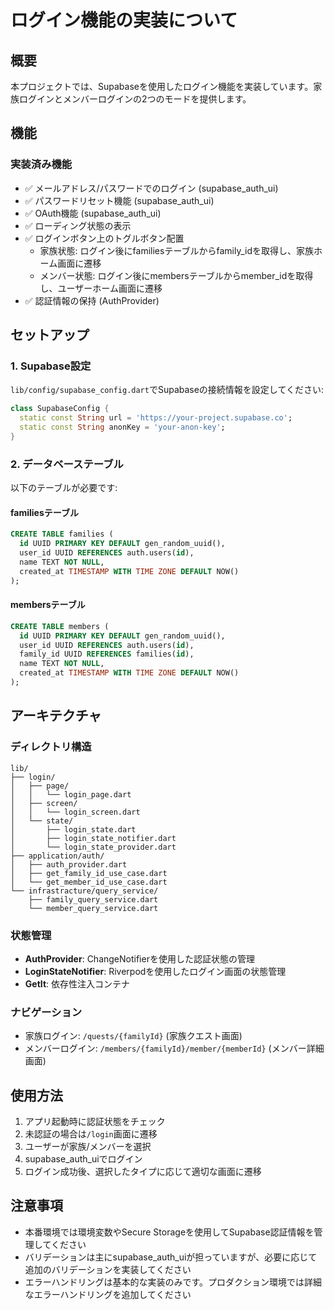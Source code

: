 # ログイン機能の実装について

## 概要
本プロジェクトでは、Supabaseを使用したログイン機能を実装しています。家族ログインとメンバーログインの2つのモードを提供します。

## 機能

### 実装済み機能
- ✅ メールアドレス/パスワードでのログイン (supabase_auth_ui)
- ✅ パスワードリセット機能 (supabase_auth_ui)
- ✅ OAuth機能 (supabase_auth_ui)
- ✅ ローディング状態の表示
- ✅ ログインボタン上のトグルボタン配置
  - 家族状態: ログイン後にfamiliesテーブルからfamily_idを取得し、家族ホーム画面に遷移
  - メンバー状態: ログイン後にmembersテーブルからmember_idを取得し、ユーザーホーム画面に遷移
- ✅ 認証情報の保持 (AuthProvider)

## セットアップ

### 1. Supabase設定
`lib/config/supabase_config.dart`でSupabaseの接続情報を設定してください:

```dart
class SupabaseConfig {
  static const String url = 'https://your-project.supabase.co';
  static const String anonKey = 'your-anon-key';
}
```

### 2. データベーステーブル
以下のテーブルが必要です:

#### familiesテーブル
```sql
CREATE TABLE families (
  id UUID PRIMARY KEY DEFAULT gen_random_uuid(),
  user_id UUID REFERENCES auth.users(id),
  name TEXT NOT NULL,
  created_at TIMESTAMP WITH TIME ZONE DEFAULT NOW()
);
```

#### membersテーブル
```sql
CREATE TABLE members (
  id UUID PRIMARY KEY DEFAULT gen_random_uuid(),
  user_id UUID REFERENCES auth.users(id),
  family_id UUID REFERENCES families(id),
  name TEXT NOT NULL,
  created_at TIMESTAMP WITH TIME ZONE DEFAULT NOW()
);
```

## アーキテクチャ

### ディレクトリ構造
```
lib/
├── login/
│   ├── page/
│   │   └── login_page.dart
│   ├── screen/
│   │   └── login_screen.dart
│   └── state/
│       ├── login_state.dart
│       ├── login_state_notifier.dart
│       └── login_state_provider.dart
├── application/auth/
│   ├── auth_provider.dart
│   ├── get_family_id_use_case.dart
│   └── get_member_id_use_case.dart
└── infrastracture/query_service/
    ├── family_query_service.dart
    └── member_query_service.dart
```

### 状態管理
- **AuthProvider**: ChangeNotifierを使用した認証状態の管理
- **LoginStateNotifier**: Riverpodを使用したログイン画面の状態管理
- **GetIt**: 依存性注入コンテナ

### ナビゲーション
- 家族ログイン: `/quests/{familyId}` (家族クエスト画面)
- メンバーログイン: `/members/{familyId}/member/{memberId}` (メンバー詳細画面)

## 使用方法

1. アプリ起動時に認証状態をチェック
2. 未認証の場合は`/login`画面に遷移
3. ユーザーが家族/メンバーを選択
4. supabase_auth_uiでログイン
5. ログイン成功後、選択したタイプに応じて適切な画面に遷移

## 注意事項

- 本番環境では環境変数やSecure Storageを使用してSupabase認証情報を管理してください
- バリデーションは主にsupabase_auth_uiが担っていますが、必要に応じて追加のバリデーションを実装してください
- エラーハンドリングは基本的な実装のみです。プロダクション環境では詳細なエラーハンドリングを追加してください